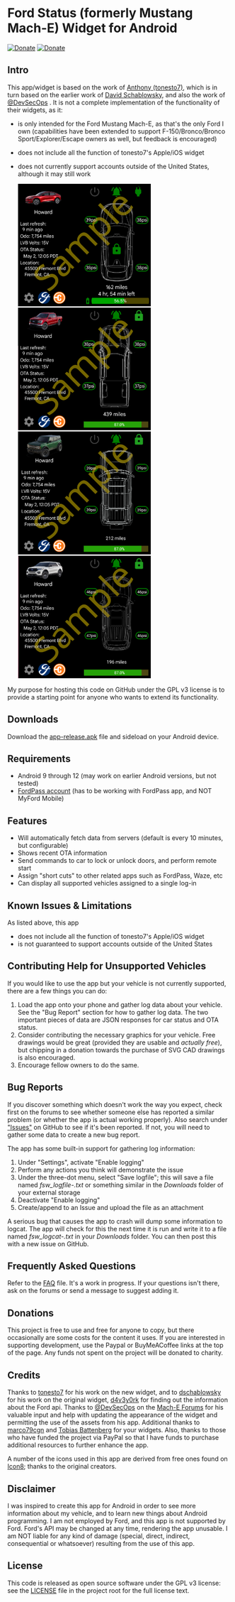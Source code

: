 # Ford Status (formerly Mustang Mach-E) Widget for Android

[![Donate](https://img.shields.io/badge/donate-paypal-green.svg?style=for-the-badge)](https://www.paypal.com/donate/?hosted_button_id=HULVHBSWXDU9S) 
[![Donate](https://img.shields.io/badge/buy%20me%20a%20coffee-donate-yellow.svg)](https://www.buymeacoffee.com/khpylonca)

## Intro

This app/widget is based on the work of [Anthony (tonesto7)](https://github.com/tonesto7), which is in turn based on the earlier work of 
[David Schablowsky](https://github.com/dschablowsky/FordPassWidget), and also the work of [@DevSecOps](https://www.macheforum.com/site/threads/guide-android-mme-widget-more-complex.13588/)
.  It is not a complete implementation of the functionality of their widgets, as it:
- is only intended for the Ford Mustang Mach-E, as that's the only Ford I own (capabilities have been extended to support 
  F-150/Bronco/Bronco Sport/Explorer/Escape owners as well, but feedback is encouraged)
- does not include all the function of tonesto7's Apple/iOS widget
- does not currently support accounts outside of the United States, although it may still work

  <img src="app/src/main/assets/appwidget_sample.png" alt="Mach-E widget example" width="300" />
  <img src="app/src/main/assets/appwidget_sample_f150.png" alt="F-150 widget example" width="300" />
  <img src="app/src/main/assets/appwidget_sample_bronco.png" alt="Bronco widget example" width="300" />
  <img src="app/src/main/assets/appwidget_sample_explorer.png" alt="Explorer widget example" width="300" />

My purpose for hosting this code on GitHub under the GPL v3 license is to provide a starting point for anyone who wants to extend its functionality.

## Downloads

Download the [app-release.apk](https://github.com/khpylon/MachEWidget/blob/master/app/github/release/app-release.apk?raw=true) file and sideload on your Android device.

## Requirements

- Android 9 through 12 (may work on earlier Android versions, but not tested)
- [FordPass account](https://sso.ci.ford.com/authsvc/mtfim/sps/authsvc?PolicyId=urn:ibm:security:authentication:asf:basicldapuser&Target=https%3A%2F%2Fsso.ci.ford.com%2Foidc%2Fendpoint%2Fdefault%2Fauthorize%3FqsId%3D1f0281db-c684-454a-8d31-0c0f297cc9ed%26client_id%3D880cf418-6345-4e3b-81cd-7b623309b571&identity_source_id=75d08ad1-510f-468a-b69b-5ebc34f773e3#appID=CCCA9FB8-B941-46AD-A89F-F9D9D699DD68&propertySpecificContentKey=brand_ford&originURL=https%3A%2F%2Fwww.ford.com%2F&lang=en_us&fsURL=https%3A%2F%2Fapi.mps.ford.com) (has to be working with FordPass app, and NOT MyFord Mobile)

## Features

- Will automatically fetch data from servers (default is every 10 minutes, but configurable)
- Shows recent OTA information
- Send commands to car to lock or unlock doors, and perform remote start
- Assign "short cuts" to other related apps such as FordPass, Waze, etc
- Can display all supported vehicles assigned to a single log-in

## Known Issues & Limitations

As listed above, this app
- does not include all the function of tonesto7's Apple/iOS widget
- is not guaranteed to support accounts outside of the United States

## Contributing Help for Unsupported Vehicles

If you would like to use the app but your vehicle is not currently supported, there are a few things you can do:

1. Load the app onto your phone and gather log data about your vehicle.  See the "Bug Report" section for how to gather log data.  The two important pieces of data are JSON responses for car status and OTA status.
2. Consider contributing the necessary graphics for your vehicle.  Free drawings would be great (provided they are usable and *actually free*), but chipping in a donation towards the purchase of SVG CAD drawings is also encouraged.
3. Encourage fellow owners to do the same.

## Bug Reports

If you discover something which doesn't work the way you expect, check first on the forums to see whether someone else has
reported a similar problem (or whether the app is actual working properly).  Also search under
["Issues"](https://github.com/khpylon/MachEWidget/issues) on GitHub to see if it's been reported.  If not, you will need to gather
some data to create a new bug report.  

The app has some built-in support for gathering log information:

1. Under "Settings", activate "Enable logging"
2. Perform any actions you think will demonstrate the issue
3. Under the three-dot menu, select "Save logfile"; this will save a file named *fsw_logfile-<datetime>.txt* or something similar in the *Downloads* folder of your
external storage
4. Deactivate "Enable logging"
5. Create/append to an Issue and upload the file as an attachment

A serious bug that causes the app to crash will dump some information to logcat.  The app will check for this the next time it is run
and write it to a file named *fsw_logcat-<datetime>.txt* in your *Downloads* folder.  You can then post this with a new issue on GitHub.

## Frequently Asked Questions

Refer to the [FAQ](https://github.com/khpylon/MachEWidget/blob/master/FAQ.md) file.  It's a work in progress.  If your questions isn't there, ask on the forums or 
send a message to suggest adding it.

## Donations

This project is free to use and free for anyone to copy, but there occasionally are some costs for the content it uses.  If you are interested in supporting
development, use the Paypal or BuyMeACoffee links at the top of the page.  Any funds not spent on the project will be donated to charity.

## Credits

Thanks to [tonesto7](https://github.com/tonesto7/fordpass-scriptable) for his work on the new widget, and to
[dschablowsky](https://github.com/dschablowsky/FordPassWidget) for his work on the original widget, 
[d4v3y0rk](https://github.com/d4v3y0rk) for finding out the information about the Ford api.
Thanks to [@DevSecOps](https://www.macheforum.com/site/members/devsecops.7076/) on the [Mach-E Forums](https://www.macheforum.com/site/) 
for his valuable input and help with updating the appearance of the widget and permitting the use of the assets from his app.
Additional thanks to [marco79cgn](https://github.com/marco79cgn) and [Tobias Battenberg](https://github.com/mountbatt) for your widgets.  Also, thanks to those
who have funded the project via PayPal so that I have funds to purchase additional resources to further enhance the app.

A number of the icons used in this app are derived from free ones found on [Icon8](https://icons8.com/); thanks to the original creators.

## Disclaimer

I was inspired to create this app for Android in order to see more information about my vehicle, and to learn new things about Android programming.
I am not employed by Ford, and this app is not supported by Ford. 
Ford's API may be changed at any time, rendering the app unusable. 
I am NOT liable for any kind of damage (special, direct, indirect, consequential or whatsoever) resulting from the use of this app. 

## License

This code is released as open source software under the GPL v3 license: see the [LICENSE](https://github.com/khpylon/MachEWidget/LICENSE.txt) file in the project root for the full license text.
